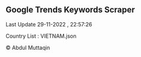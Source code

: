 

## Google Trends Keywords Scraper 
 
Last Update 29-11-2022 , 22:57:26

Country List :
VIETNAM.json



© Abdul Muttaqin 
